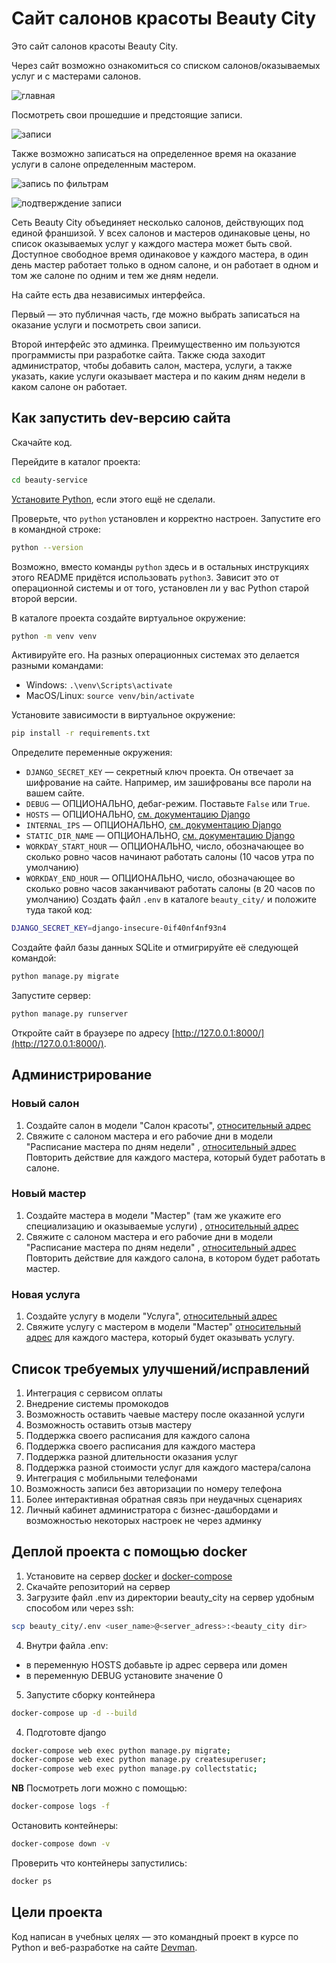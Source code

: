 # Сайт салонов красоты Beauty City

Это сайт салонов красоты Beauty City.

Через сайт возможно ознакомиться со списком салонов/оказываемых услуг и с мастерами салонов.

![главная](static/img/readme/index.png)

Посмотреть свои прошедшие и предстоящие записи.

![записи](static/img/readme/notes.png)

Также возможно записаться на определенное время на оказание услуги в салоне определенным мастером.

![запись по фильтрам](static/img/readme/service.png)

![подтверждение записи](static/img/readme/serviceFinally.png)

Сеть Beauty City объединяет несколько салонов, действующих под единой франшизой.
У всех салонов и мастеров одинаковые цены, но список оказываемых услуг у каждого мастера может быть свой.
Доступное свободное время одинаковое у каждого мастера, в один день мастер работает только в одном салоне, и он работает
в одном и том же салоне по одним и тем же дням недели.

На сайте есть два независимых интерфейса.

Первый — это публичная часть, где можно выбрать записаться на оказание услуги и посмотреть свои записи.

Второй интерфейс это админка. Преимущественно им пользуются программисты при разработке сайта. Также сюда заходит
администратор, чтобы добавить салон, мастера, услуги, а также указать, какие услуги оказывает мастера и по каким дням
недели в каком салоне он работает.

## Как запустить dev-версию сайта

Скачайте код.

Перейдите в каталог проекта:

```sh
cd beauty-service
```

[Установите Python](https://www.python.org/), если этого ещё не сделали.

Проверьте, что `python` установлен и корректно настроен. Запустите его в командной строке:

```sh
python --version
```

Возможно, вместо команды `python` здесь и в остальных инструкциях этого README придётся использовать `python3`. Зависит
это от операционной системы и от того, установлен ли у вас Python старой второй версии.

В каталоге проекта создайте виртуальное окружение:

```sh
python -m venv venv
```

Активируйте его. На разных операционных системах это делается разными командами:

- Windows: `.\venv\Scripts\activate`
- MacOS/Linux: `source venv/bin/activate`

Установите зависимости в виртуальное окружение:

```sh
pip install -r requirements.txt
```

Определите переменные окружения:

- `DJANGO_SECRET_KEY` — секретный ключ проекта. Он отвечает за шифрование на сайте. Например, им зашифрованы все пароли на
  вашем сайте.
- `DEBUG` — ОПЦИОНАЛЬНО, дебаг-режим. Поставьте `False` или `True`.
- `HOSTS` — ОПЦИОНАЛЬНО, [см. документацию Django](https://docs.djangoproject.com/en/3.1/ref/settings/#allowed-hosts)
- `INTERNAL_IPS` —
  ОПЦИОНАЛЬНО, [см. документацию Django](https://docs.djangoproject.com/en/3.1/ref/settings/#internal-ips)
- `STATIC_DIR_NAME` —
  ОПЦИОНАЛЬНО, [см. документацию Django](https://docs.djangoproject.com/en/3.1/ref/settings/#static-root)
- `WORKDAY_START_HOUR` — ОПЦИОНАЛЬНО, число, обозначающее во сколько ровно часов начинают работать салоны (10 часов утра
  по умолчанию)
- `WORKDAY_END_HOUR` — ОПЦИОНАЛЬНО, число, обозначающее во сколько ровно часов заканчивают работать салоны (в 20 часов
  по умолчанию)
  Создать файл `.env` в каталоге `beauty_city/` и положите туда такой код:

```sh
DJANGO_SECRET_KEY=django-insecure-0if40nf4nf93n4
```

Создайте файл базы данных SQLite и отмигрируйте её следующей командой:

```sh
python manage.py migrate
```

Запустите сервер:

```sh
python manage.py runserver
```

Откройте сайт в браузере по адресу [http://127.0.0.1:8000/](http://127.0.0.1:8000/).

## Администрирование

### Новый салон

1. Создайте салон в модели "Салон красоты", [относительный адрес](/admin/saloonapp/saloon/add/)
2. Свяжите с салоном мастера и его рабочие дни в модели "Расписание мастера по дням недели"
   , [относительный адрес](/admin/saloonapp/saloonmaster/add/)
   Повторить действие для каждого мастера, который будет работать в салоне.

### Новый мастер

1. Создайте мастера в модели "Мастер" (там же укажите его специализацию и оказываемые услуги)
   , [относительный адрес](/admin/saloonapp/master/add/)
2. Свяжите с салоном мастера и его рабочие дни в модели "Расписание мастера по дням недели"
   , [относительный адрес](/admin/saloonapp/saloonmaster/add/)
   Повторить действие для каждого салона, в котором будет работать мастер.

### Новая услуга

1. Создайте услугу в модели "Услуга", [относительный адрес](/admin/saloonapp/service/add/)
2. Свяжите услугу с мастером в модели "Мастер" [относительный адрес](/admin/saloonapp/master/) для каждого мастера,
   который будет оказывать услугу.

## Список требуемых улучшений/исправлений

1. Интеграция с сервисом оплаты
2. Внедрение системы промокодов
3. Возможность оставить чаевые мастеру после оказанной услуги
4. Возможность оставить отзыв мастеру
5. Поддержка своего расписания для каждого салона
6. Поддержка своего расписания для каждого мастера
7. Поддержка разной длительности оказания услуг
8. Поддержка разной стоимости услуг для каждого мастера/салона
9. Интеграция с мобильными телефонами
10. Возможность записи без авторизации по номеру телефона
11. Более интерактивная обратная связь при неудачных сценариях
12. Личный кабинет администратора с бизнес-дашбордами и возможностью некоторых настроек не через админку

## Деплой проекта с помощью docker

1. Установите на сервер [docker](https://docs.docker.com/engine/install/) и [docker-compose](https://www.digitalocean.com/community/tutorials/how-to-install-and-use-docker-compose-on-ubuntu-20-04)
2.  Скачайте репозиторий на сервер 
3. Загрузите файл .env из директории beauty_city на сервер удобным способом или через ssh:
```sh
scp beauty_city/.env <user_name>@<server_adress>:<beauty_city dir>
```
4. Внутри файла .env:
* в переменную HOSTS добавьте ip адрес сервера или домен
* в переменную DEBUG установите значение 0
5. Запустите сборку контейнера
```sh
docker-compose up -d --build
```
4. Подготовте django
```sh
docker-compose web exec python manage.py migrate;
docker-compose web exec python manage.py createsuperuser;
docker-compose web exec python manage.py collectstatic;
```
**NB**
Посмотреть логи можно с помощью:
```sh
docker-compose logs -f
```
Остановить контейнеры:
```sh
docker-compose down -v
```
Проверить что контейнеры запустились:
```sh
docker ps
```

## Цели проекта

Код написан в учебных целях — это командный проект в курсе по Python и веб-разработке на
сайте [Devman](https://dvmn.org).
